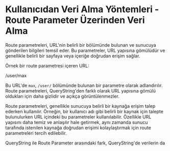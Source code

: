 # Kullanıcıdan Veri Alma Yöntemleri - Route Parameter Üzerinden Veri Alma

Route parametreleri, URL'nin belirli bir bölümünde bulunan ve sunucuya gönderilen bilgileri temsil eder. Bu parametreler, URL yapısına gömülüdür ve genellikle belirli bir sayfaya veya içeriğe doğrudan erişim sağlar.

Örnek bir route parametresi içeren URL:

/user/max


Bu URL'de `max`, `/user/` bölümünde bulunan bir parametre olarak adlandırılır. Route parametreleri, QueryString'den farklı olarak URL yapısına gömülü oldukları için daha gizlidir ve açıkça görüntülenmezler.

Route parametreleri, genellikle sunucuya belirli bir kaynağa erişim talep ederken kullanılır. Örneğin, bir kullanıcı adı gibi belirli bir kaynak için talepte bulunulurken URL içindeki bu parametreler kullanılabilir. Özellikle URL yapısını daha temiz ve anlaşılır hale getirmek, aynı zamanda sunucu tarafında istenilen kaynağa doğrudan erişimi kolaylaştırmak için route parametreleri tercih edilebilir.

QueryString ile Route Parameter arasındaki fark, QueryString'de verilerin da